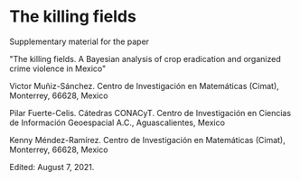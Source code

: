 # The killing fields
Supplementary material for the paper 

"The killing fields. A Bayesian analysis of crop eradication and organized crime violence in Mexico"

Victor Muñiz-Sánchez. Centro de Investigación en Matemáticas (Cimat), Monterrey, 66628, Mexico

Pilar Fuerte-Celis. Cátedras CONACyT. Centro de Investigación en Ciencias de Información Geoespacial A.C., Aguascalientes, Mexico

Kenny Méndez-Ramírez. Centro de Investigación en Matemáticas (Cimat), Monterrey, 66628, Mexico

Edited: August 7, 2021.
